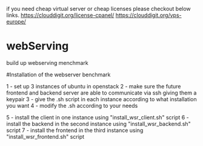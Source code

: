 if you need cheap virtual server or cheap licenses please checkout below links.
https://clouddigit.org/license-cpanel/
https://clouddigit.org/vps-europe/


webServing
==========

build up webserving menchmark

#Installation of the webserver benchmark

1 - set up 3 instances of ubuntu in openstack
2 - make sure the future frontend and backend server are able to communicate via ssh giving them a keypair
3 - give the .sh script in each instance according to what installation you want
4 - modify the .sh according to your needs

5 - install the client in one instance using "install_wsr_client.sh" script
6 - install the backend in the second instance using "install_wsr_backend.sh" script
7 - install the frontend in the third instance using "install_wsr_frontend.sh" script
